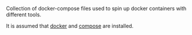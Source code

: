 Collection of docker-compose files used to spin up docker containers with different tools.

It is assumed that [docker](https://www.docker.com/get-started#h_installation) and [compose](https://docs.docker.com/compose/install/) are installed.
